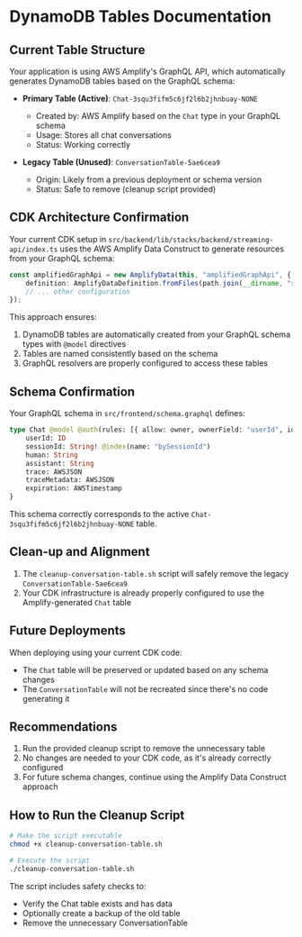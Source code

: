 # DynamoDB Tables Documentation

## Current Table Structure

Your application is using AWS Amplify's GraphQL API, which automatically generates DynamoDB tables based on the GraphQL schema:

- **Primary Table (Active)**: `Chat-3squ3fifm5c6jf2l6b2jhnbuay-NONE`
  - Created by: AWS Amplify based on the `Chat` type in your GraphQL schema
  - Usage: Stores all chat conversations
  - Status: Working correctly

- **Legacy Table (Unused)**: `ConversationTable-5ae6cea9`
  - Origin: Likely from a previous deployment or schema version
  - Status: Safe to remove (cleanup script provided)

## CDK Architecture Confirmation

Your current CDK setup in `src/backend/lib/stacks/backend/streaming-api/index.ts` uses the AWS Amplify Data Construct to generate resources from your GraphQL schema:

```typescript
const amplifiedGraphApi = new AmplifyData(this, "amplifiedGraphApi", {
    definition: AmplifyDataDefinition.fromFiles(path.join(__dirname, "schema.graphql")),
    // ... other configuration
});
```

This approach ensures:
1. DynamoDB tables are automatically created from your GraphQL schema types with `@model` directives
2. Tables are named consistently based on the schema
3. GraphQL resolvers are properly configured to access these tables

## Schema Confirmation

Your GraphQL schema in `src/frontend/schema.graphql` defines:

```graphql
type Chat @model @auth(rules: [{ allow: owner, ownerField: "userId", identityClaim: "sub" }]) {
    userId: ID
    sessionId: String! @index(name: "bySessionId")
    human: String
    assistant: String
    trace: AWSJSON
    traceMetadata: AWSJSON
    expiration: AWSTimestamp
}
```

This schema correctly corresponds to the active `Chat-3squ3fifm5c6jf2l6b2jhnbuay-NONE` table.

## Clean-up and Alignment

1. The `cleanup-conversation-table.sh` script will safely remove the legacy `ConversationTable-5ae6cea9`
2. Your CDK infrastructure is already properly configured to use the Amplify-generated `Chat` table

## Future Deployments

When deploying using your current CDK code:
- The `Chat` table will be preserved or updated based on any schema changes
- The `ConversationTable` will not be recreated since there's no code generating it

## Recommendations

1. Run the provided cleanup script to remove the unnecessary table
2. No changes are needed to your CDK code, as it's already correctly configured
3. For future schema changes, continue using the Amplify Data Construct approach

## How to Run the Cleanup Script

```bash
# Make the script executable
chmod +x cleanup-conversation-table.sh

# Execute the script
./cleanup-conversation-table.sh
```

The script includes safety checks to:
- Verify the Chat table exists and has data
- Optionally create a backup of the old table
- Remove the unnecessary ConversationTable
